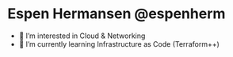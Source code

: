 # Espen Hermansen @espenherm

- 👀 I’m interested in Cloud & Networking
- 🌱 I’m currently learning Infrastructure as Code (Terraform++)
